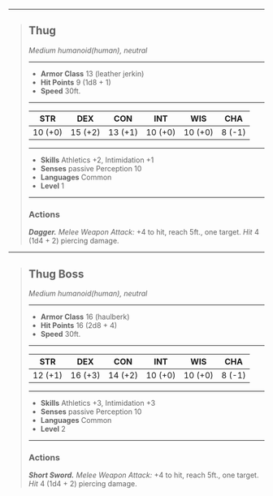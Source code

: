 
___
> ## Thug
>*Medium humanoid(human), neutral*
> ___
> - **Armor Class** 13 (leather jerkin)
> - **Hit Points** 9 (1d8 + 1)
> - **Speed** 30ft.
>___
>|   STR   |   DEX   |   CON   |   INT   |   WIS   |   CHA   |
>|:-------:|:-------:|:-------:|:-------:|:-------:|:-------:|
>| 10 (+0) | 15 (+2) | 13 (+1) | 10 (+0) | 10 (+0) |  8 (-1) |
>___
> - **Skills** Athletics +2, Intimidation +1
> - **Senses** passive Perception 10
> - **Languages** Common 
> - **Level** 1
> ___
>
>
> ### Actions
> ***Dagger.*** *Melee Weapon Attack:* +4 to hit, reach 5ft., one target. *Hit* 4 (1d4 + 2) piercing damage. 
>


___
> ## Thug Boss
>*Medium humanoid(human), neutral*
> ___
> - **Armor Class** 16 (haulberk)
> - **Hit Points** 16 (2d8 + 4)
> - **Speed** 30ft.
>___
>|   STR   |   DEX   |   CON   |   INT   |   WIS   |   CHA   |
>|:-------:|:-------:|:-------:|:-------:|:-------:|:-------:|
>| 12 (+1) | 16 (+3) | 14 (+2) | 10 (+0) | 10 (+0) |  8 (-1) |
>___
> - **Skills** Athletics +3, Intimidation +3
> - **Senses** passive Perception 10
> - **Languages** Common 
> - **Level** 2
> ___
>
>
> ### Actions
> ***Short Sword.*** *Melee Weapon Attack:* +4 to hit, reach 5ft., one target. *Hit* 4 (1d4 + 2) piercing damage. 
>
